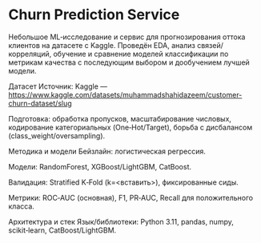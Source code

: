 # Churn Prediction Service
Небольшое ML‑исследование и сервис для прогнозирования оттока клиентов на датасете с Kaggle. Проведён EDA, анализ связей/корреляций, обучение и сравнение моделей классификации по метрикам качества с последующим выбором и дообучением лучшей модели.


Датасет
Источник: Kaggle — <https://www.kaggle.com/datasets/muhammadshahidazeem/customer-churn-dataset/slug>


Подготовка: обработка пропусков, масштабирование числовых, кодирование категориальных (One‑Hot/Target), борьба с дисбалансом (class_weight/oversampling).

Методика и модели
Бейзлайн: логистическая регрессия.

Модели: RandomForest, XGBoost/LightGBM, CatBoost.

Валидация: Stratified K‑Fold (k=<вставить>), фиксированные сиды.


Метрики: ROC‑AUC (основная), F1, PR‑AUC, Recall для положительного класса.

Архитектура и стек
Язык/библиотеки: Python 3.11, pandas, numpy, scikit‑learn, CatBoost/LightGBM.
